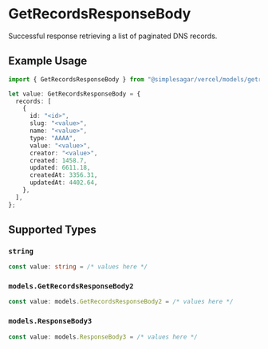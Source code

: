 # GetRecordsResponseBody

Successful response retrieving a list of paginated DNS records.

## Example Usage

```typescript
import { GetRecordsResponseBody } from "@simplesagar/vercel/models/getrecordsop.js";

let value: GetRecordsResponseBody = {
  records: [
    {
      id: "<id>",
      slug: "<value>",
      name: "<value>",
      type: "AAAA",
      value: "<value>",
      creator: "<value>",
      created: 1458.7,
      updated: 6611.18,
      createdAt: 3356.31,
      updatedAt: 4402.64,
    },
  ],
};
```

## Supported Types

### `string`

```typescript
const value: string = /* values here */
```

### `models.GetRecordsResponseBody2`

```typescript
const value: models.GetRecordsResponseBody2 = /* values here */
```

### `models.ResponseBody3`

```typescript
const value: models.ResponseBody3 = /* values here */
```

